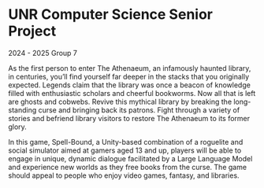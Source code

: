 # UNR Computer Science Senior Project
2024 - 2025
Group 7

As the first person to enter The Athenaeum, an infamously haunted library, in centuries, you’ll find yourself far deeper in the stacks that you originally expected. Legends claim that the library was once a beacon of knowledge filled with enthusiastic scholars and cheerful bookworms. Now all that is left are ghosts and cobwebs. Revive this mythical library by breaking the long-standing curse and bringing back its patrons. Fight through a variety of stories and befriend library visitors to restore The Athenaeum to its former glory.

In this game, Spell-Bound, a Unity-based combination of a roguelite and social simulator aimed at gamers aged 13 and up, players will be able to engage in unique, dynamic dialogue facilitated by a Large Language Model and experience new worlds as they free books from the curse. The game should appeal to people who enjoy video games, fantasy, and libraries.
